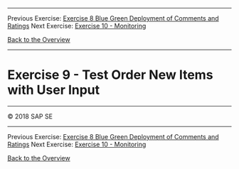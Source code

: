 - - - -
Previous Exercise: [Exercise 8 Blue Green Deployment of Comments and Ratings](../Exercise8_Blue_Green_Deployment_of_Comments_and_Ratings) Next Exercise: [Exercise 10 - Monitoring](../Exercise10_Monitoring)

[Back to the Overview](../README.md)
- - - -

# Exercise 9 - Test Order New Items with User Input

- - - -
© 2018 SAP SE
- - - -

Previous Exercise: [Exercise 8 Blue Green Deployment of Comments and Ratings](../Exercise8_Blue_Green_Deployment_of_Comments_and_Ratings) Next Exercise: [Exercise 10 - Monitoring](../Exercise10_Monitoring)

[Back to the Overview](../README.md)
